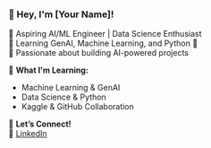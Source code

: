 ### 👋 Hey, I'm [Your Name]!
🔹 Aspiring AI/ML Engineer | Data Science Enthusiast  
🔹 Learning GenAI, Machine Learning, and Python 🚀  
🔹 Passionate about building AI-powered projects  

📌 **What I'm Learning:**  
- Machine Learning & GenAI  
- Data Science & Python  
- Kaggle & GitHub Collaboration  

🚀 **Let’s Connect!**  
🔗 [LinkedIn](https://www.linkedin.com/in/awanti-wananje-b65512351) 


